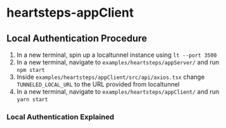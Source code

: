 # heartsteps-appClient

## Local Authentication Procedure

1. In a new terminal, spin up a localtunnel instance using `lt --port 3500`
2. In a new terminal, navigate to `examples/heartsteps/appServer/` and run `npm start`
3. Inside `examples/heartsteps/appClient/src/api/axios.tsx` change `TUNNELED_LOCAL_URL` to the URL provided from localtunnel
4. In a new terminal, navigate to `examples/heartsteps/appClient/` and run `yarn start`

### Local Authentication Explained

